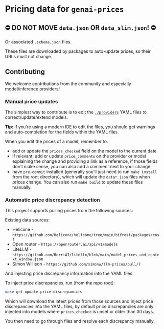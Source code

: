 # Pricing data for `genai-prices`

## ⛔️ DO NOT MOVE `data.json` OR `data_slim.json`! ⛔️

Or associated `.schema.json` files.

These files are downloaded by packages to auto-update prices, so their URLs must not change.

## Contributing

We welcome contributions from the community and especially model/inference providers!

### Manual price updates

The simplest way to contribute is to edit the [`./providers`](./providers) YAML files to correct/update/extend models.

**Tip:** if you're using a modern IDE to edit the files, you should get warnings and auto-completion for the fields within the YAML files.

When you edit the prices of a model, remember to:

* add or update the `prices_checked` field on the model to the current date
* if relevant, add or update `price_comments` on the provider or model explaining the change and providing a link as a reference,
  if those fields don't make sense, you can also add a comment next to your change
* have `pre-commit` installed (generally you'll just need to run `make install` from the root directory),
  which will update the `data*.json` files when prices change. You can also run `make build` to update these files manually.

### Automatic price discrepancy detection

This project supports pulling prices from the following sources:

Existing data sources:
- Helicone - `https://github.com/Helicone/helicone/tree/main/bifrost/packages/cost`
- Open router - `https://openrouter.ai/api/v1/models`
- LiteLLM - `https://github.com/BerriAI/litellm/blob/main/model_prices_and_context_window.json`
- Simon Willison - `https://github.com/simonw/llm-prices/pull/7`

And injecting price discrepancy information into the YAML files.

To inject price discrepancies, run (from the repo root):

```bash
make get-update-price-discrepancies
```

Which will download the latest prices from those sources and inject price discrepancies into the YAML files, by default
price discrepancies are only injected into models where `prices_checked` is unset or older than 30 days.

You then need to go through files and resolve each discrepancy manually.
